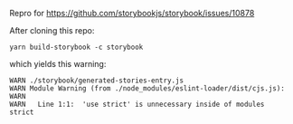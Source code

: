 Repro for https://github.com/storybookjs/storybook/issues/10878

After cloning this repo:

    yarn build-storybook -c storybook

which yields this warning:

    WARN ./storybook/generated-stories-entry.js
    WARN Module Warning (from ./node_modules/eslint-loader/dist/cjs.js):
    WARN
    WARN   Line 1:1:  'use strict' is unnecessary inside of modules  strict
